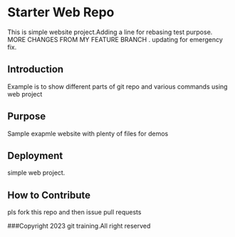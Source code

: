 # Starter Web Repo

This is simple website project.Adding a line for rebasing test purpose.
MORE CHANGES FROM MY FEATURE BRANCH . updating for emergency fix.

## Introduction

Example is to show different parts of git repo and various commands using web  project

## Purpose

Sample  exapmle website with plenty of files for demos

## Deployment

simple web project.

## How to Contribute
 pls fork this repo and then issue pull requests

###Copyright
2023 git training.All right reserved